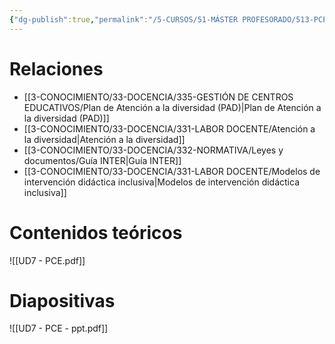 ```yaml
---
{"dg-publish":true,"permalink":"/5-CURSOS/51-MÁSTER PROFESORADO/513-PCE/UD7 - De la educación en valores a la convivencia en el centro/"}
---
```


# Relaciones
- [[3-CONOCIMIENTO/33-DOCENCIA/335-GESTIÓN DE CENTROS EDUCATIVOS/Plan de Atención a la diversidad (PAD)\|Plan de Atención a la diversidad (PAD)]]
- [[3-CONOCIMIENTO/33-DOCENCIA/331-LABOR DOCENTE/Atención a la diversidad\|Atención a la diversidad]]
- [[3-CONOCIMIENTO/33-DOCENCIA/332-NORMATIVA/Leyes y documentos/Guía INTER\|Guía INTER]]
- [[3-CONOCIMIENTO/33-DOCENCIA/331-LABOR DOCENTE/Modelos de intervención didáctica inclusiva\|Modelos de intervención didáctica inclusiva]]
# Contenidos teóricos
![[UD7 - PCE.pdf]]
# Diapositivas
![[UD7 - PCE - ppt.pdf]]